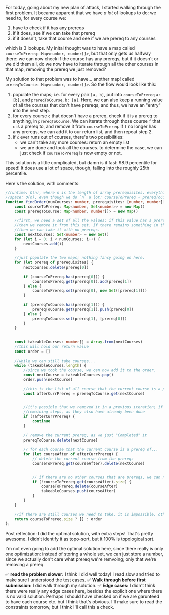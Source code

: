 For today, going about my new plan of attack, I started walking through the first problem. It became apparent that we have *a lot* of lookups to do: we need to, for every course we:

1. have to check if it has any prereqs
2. if it does, see if we can take that prereq
3. if it doesn't, take that course and see if we are prereq to any courses


which is 3 lookups. My inital thought was to have a map called `courseToPrereq: Map<number, number[]>`, but that only gets us halfway there: we can now check if the course has any prereqs, but if it doesn't or we did them all, do we now have to iterate through all the other courses in that map, removing the prereq we just removed? 

My solution to that problem was to have... another map! called `prereqToCourse: Map<number, number[]>`. So the flow would look like this:

1. populate the maps; i.e. for every pair `[a, b]`, put into `courseToPrereq` `a: [b]`, and `prereqToCourse`, `b: [a]`. Here, we can also keep a running value of all the courses that don't have prereqs, and thus, we have an "entry" into the next step.
2. for every course `c` that doesn't have a prereq, check if it is a prereq to anything, in `prereqToCourse`. We can iterate through those course `f` that `c` is a prereq to, and remove it from `courseToPrereq`. if `f` no longer has any prereqs, we can add it to our return list, and then repeat step 2.
3. if `c` ever runs out of courses, there's two possibilities: 
   - we can't take any more courses: return an empty list
   - we are done and took all the courses.
   to determine the case, we can just check if `courseToPrereq` is now empty or not.

This solution is a little complicated, but damn is it fast: 98.9 percentile for speed! It does use a lot of space, though, falling into the roughly 25th percentile. 

Here's the solution, with comments:
```typescript
//runtime: O(n), where n is the length of array prerequisites. everything else is below that iteration cost.
//space: O(n), even though we do `n` a lot: courseToPrereq + prereqToCourse + nextCourses + takeableCourses + order. O(5n).
function findOrder(numCourses: number, prerequisites: [number, number][]): number[] {
    const courseToPrereq: Map<number, Set<number>> = new Map()
    const prereqToCourse: Map<number, number[]> = new Map()
    
    //first, we need a set of all the values; if this value has a prereq,
    //then we remove it from this set. If there remains something in this set,
    //then we can take it with no prereqs.
    const nextCourses: Set<number> = new Set()
    for (let i = 0; i < numCourses; i++) {
        nextCourses.add(i)
    }
    
    //just populate the two maps; nothing fancy going on here.
    for (let prereq of prerequisites) {
        nextCourses.delete(prereq[0])
        
        if (courseToPrereq.has(prereq[0])) {
            courseToPrereq.get(prereq[0]).add(prereq[1])
        } else {
            courseToPrereq.set(prereq[0], new Set([prereq[1]]))
        }
        
        if (prereqToCourse.has(prereq[1])) {
            prereqToCourse.get(prereq[1]).push(prereq[0])
        } else {
            prereqToCourse.set(prereq[1], [prereq[0]])
        }
    }
    
    
    const takeableCourses: number[] = Array.from(nextCourses)
    //this will hold our return value
    const order = []
    
    //while we can still take courses...
    while (takeableCourses.length) {
        //since we took the course, we can now add it to the order.
        const nextCourse = takeableCourses.pop()
        order.push(nextCourse)
        
        //this is the list of all course that the current course is a prereq for
        const afterCurrPrereq = prereqToCourse.get(nextCourse)
    

        //it's possible that we removed it in a previous iteration; if this is true, then skip the 
        //remaining steps, as they also have already been done
        if (!afterCurrPrereq) {
            continue
        }
        
        // remove the current prereq, as we just "Completed" it
        prereqToCourse.delete(nextCourse)
        
        // for each course that the current course is a prereq of...
        for (let courseAfter of afterCurrPrereq) {
            // delete the current course from the prereqs
            courseToPrereq.get(courseAfter).delete(nextCourse)
            

            // if there are no other courses that are prereqs, we can now take this course! add it to the takeable courses.
            if (!courseToPrereq.get(courseAfter).size) {
                courseToPrereq.delete(courseAfter)
                takeableCourses.push(courseAfter)
            }
        }
    }
    
    //if there are still courses we need to take, it is impossible. otherwise, we took all the courses in this order.
    return courseToPrereq.size ? [] : order
};
```

Post reflection: I did the optimal solution, with extra steps! That's pretty awesome. I didn't identify it as topo-sort, but it 100% is topological sort. 

I'm not even going to add the optimal solution here, since there really is only one optimization: instead of storing a whole set, we can just store a number, since we actually don't care what prereq we're remvoing; only that we're removing a prereq.



✅ **read the problem slower:** I think I did well today! I read slow and tried to make sure I understood the test cases.
✅ **Walk through before first submission:** I did walk through my solution.
✅ **Edge cases:** I didn't think there were really any edge cases here, besides the explicit one where there is no valid solution. Perhaps I should have checked on if we are garunteed to have each course etc. but I think that's obvious. I'll make sure to read the constraints tomorrow, but I think I'll call this a check.